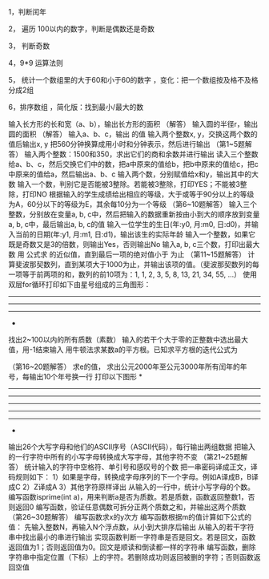 1，判断闰年

2， 遍历 100以内的数字，判断是偶数还是奇数

3， 判断奇数

4，9*9 运算法则

5， 统计一个数组里的大于60和小于60的数字 ，变化：把一个数组按及格不及格分成2组

6，排序数组 ，简化版：找到最小/最大的数


输入长方形的长和宽（a、b），输出长方形的面积 （解答）
输入圆的半径r，输出圆的面积 （解答）
输入a、b、c，输出
的值
输入两个整数x, y，交换这两个数的值后输出x, y
把560分钟换算成用小时和分钟表示，然后进行输出
（第1~5题解答）
输入两个整数：1500和350，求出它们的商和余数并进行输出
读入三个整数给a、b、c，然后交换它们中的数，把a中原来的值给b，把b中原来的值给c，把c中原来的值给a，然后输出a、b、c
输入两个数，分别赋值给x和y，输出其中的大数
输入一个数，判别它是否能被3整除。若能被3整除，打印YES；不能被3整除，打印NO
根据输入的学生成绩给出相应的等级，大于或等于90分以上的等级为A，60分以下的等级为E，其余每10分为一个等级
（第6~10题解答）
输入三个整数，分别放在变量a, b, c中，然后把输入的数据重新按由小到大的顺序放到变量a, b, c中，最后输出a, b, c的值
输入一位学生的生日(年:y0, 月:m0, 日:d0)，并输入当前的日期(年:y1, 月:m1, 日:d1)，输出该生的实际年龄
输入一个整数，如果它既是奇数又是3的倍数，则输出Yes，否则输出No
输入a, b, c三个数，打印出最大数
用
 公式求
的近似值，直到最后一项的绝对值小于
为止
（第11~15题解答）
计算斐波那契数列，直到某项大于1000为止，并输出该项的值。（斐波那契数列的每一项等于前两项的和，数列的前10项为：1, 1, 2, 3, 5, 8, 13, 21, 34, 55, ...）
使用双层for循环打印如下由星号组成的三角图形：
*******
*****
***
*
找出2~100以内的所有质数（素数）
输入的若干个大于零的正整数中选出最大值，用-1结束输入
用牛顿法求某数a的平方根。已知求平方根的迭代公式为 

（第16~20题解答）
求e的值，
求出公元2000年至公元3000年所有闰年的年号，每输出10个年号换一行
打印以下图形
*
***
*****
*******
*****
***
*
输出26个大写字母和他们的ASCII序号（ASCII代码），每行输出两组数据
把输入的一行字符中所有的小写字母转换成大写字母，其他字符不变
（第21~25题解答）
统计输入的字符中空格符、单引号和感叹号的个数
把一串密码译成正文，译码规则如下：
1）如果是字母，转换成字母序列的下一个字母。例如A译成B，B译成C
2）Z译成A
3）其他字符原样译出
从输入的一行中，统计小写字母的个数。
编写函数isprime(int a)，用来判断a是否为质数。若是质数，函数返回整数1，否则返回0
编写函数，验证任意偶数可拆分正两个质数之和，并输出这两个质数
（第26~30题解答）
编写函数求x的y次方
编写函数根据m的值计算如下公式的值：
先输入整数N，再输入N个浮点数，从小到大排序后输出
从输入的若干字符串中找出最小的串进行输出
实现函数判断一字符串是否是回文。若是回文，函数返回值为1；否则返回值为0。回文是顺读和倒读都一样的字符串
编写函数，删除字符串中指定位置（下标）上的字符。若删除成功则返回被删的字符；否则函数返回空值

